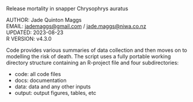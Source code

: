 Release mortality in snapper Chrysophrys auratus                         

AUTHOR:       Jade Quinton Maggs                                     
EMAIL:        jademaggs@gmail.com / jade.maggs@niwa.co.nz            
UPDATED:      2023-08-23                                             
R VERSION:    v4.3.0                                                 


Code provides various summaries of data collection and then moves on to modelling the risk of death. 
The script uses a fully portable working directory structure containing an R-project file and four subdirectories: 

- code:   all code files
- docs:   documentation
- data:   data and any other inputs
- output: output figures, tables, etc 
